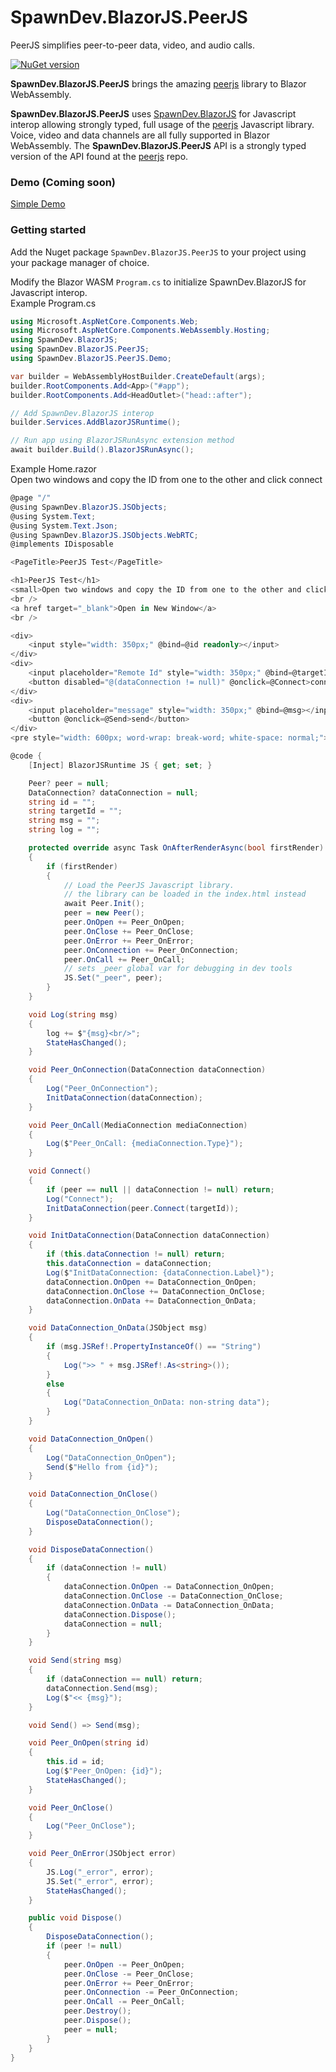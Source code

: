 # SpawnDev.BlazorJS.PeerJS
PeerJS simplifies peer-to-peer data, video, and audio calls.

[![NuGet version](https://badge.fury.io/nu/SpawnDev.BlazorJS.PeerJS.svg?label=SpawnDev.BlazorJS.PeerJS)](https://www.nuget.org/packages/SpawnDev.BlazorJS.PeerJS)

**SpawnDev.BlazorJS.PeerJS** brings the amazing [peerjs](https://github.com/peers/peerjs) library to Blazor WebAssembly.

**SpawnDev.BlazorJS.PeerJS** uses [SpawnDev.BlazorJS](https://github.com/LostBeard/SpawnDev.BlazorJS) for Javascript interop allowing strongly typed, full usage of the [peerjs](https://github.com/peers/peerjs) Javascript library. Voice, video and data channels are all fully supported in Blazor WebAssembly. The **SpawnDev.BlazorJS.PeerJS** API is a strongly typed version of the API found at the [peerjs](https://github.com/peers/peerjs) repo. 

### Demo (Coming soon)
[Simple Demo](https://lostbeard.github.io/SpawnDev.BlazorJS.PeerJS/)

### Getting started

Add the Nuget package `SpawnDev.BlazorJS.PeerJS` to your project using your package manager of choice.

Modify the Blazor WASM `Program.cs` to initialize SpawnDev.BlazorJS for Javascript interop.  
Example Program.cs   
```cs
using Microsoft.AspNetCore.Components.Web;
using Microsoft.AspNetCore.Components.WebAssembly.Hosting;
using SpawnDev.BlazorJS;
using SpawnDev.BlazorJS.PeerJS;
using SpawnDev.BlazorJS.PeerJS.Demo;

var builder = WebAssemblyHostBuilder.CreateDefault(args);
builder.RootComponents.Add<App>("#app");
builder.RootComponents.Add<HeadOutlet>("head::after");

// Add SpawnDev.BlazorJS interop
builder.Services.AddBlazorJSRuntime();

// Run app using BlazorJSRunAsync extension method
await builder.Build().BlazorJSRunAsync();
```

Example Home.razor  
Open two windows and copy the ID from one to the other and click connect  
```cs
@page "/"
@using SpawnDev.BlazorJS.JSObjects;
@using System.Text;
@using System.Text.Json;
@using SpawnDev.BlazorJS.JSObjects.WebRTC;
@implements IDisposable

<PageTitle>PeerJS Test</PageTitle>

<h1>PeerJS Test</h1>
<small>Open two windows and copy the ID from one to the other and click connect</small>
<br />
<a href target="_blank">Open in New Window</a>
<br />

<div>
    <input style="width: 350px;" @bind=@id readonly></input>
</div>
<div>
    <input placeholder="Remote Id" style="width: 350px;" @bind=@targetId></input>
    <button disabled="@(dataConnection != null)" @onclick=@Connect>connect</button>
</div>
<div>
    <input placeholder="message" style="width: 350px;" @bind=@msg></input>
    <button @onclick=@Send>send</button>
</div>
<pre style="width: 600px; word-wrap: break-word; white-space: normal;">@((MarkupString)log)</pre>

@code {
    [Inject] BlazorJSRuntime JS { get; set; }

    Peer? peer = null;
    DataConnection? dataConnection = null;
    string id = "";
    string targetId = "";
    string msg = "";
    string log = "";

    protected override async Task OnAfterRenderAsync(bool firstRender)
    {
        if (firstRender)
        {
            // Load the PeerJS Javascript library.
            // the library can be loaded in the index.html instead
            await Peer.Init();
            peer = new Peer();
            peer.OnOpen += Peer_OnOpen;
            peer.OnClose += Peer_OnClose;
            peer.OnError += Peer_OnError;
            peer.OnConnection += Peer_OnConnection;
            peer.OnCall += Peer_OnCall;
            // sets _peer global var for debugging in dev tools
            JS.Set("_peer", peer);
        }
    }

    void Log(string msg)
    {
        log += $"{msg}<br/>";
        StateHasChanged();
    }

    void Peer_OnConnection(DataConnection dataConnection)
    {
        Log("Peer_OnConnection");
        InitDataConnection(dataConnection);
    }

    void Peer_OnCall(MediaConnection mediaConnection)
    {
        Log($"Peer_OnCall: {mediaConnection.Type}");
    }

    void Connect()
    {
        if (peer == null || dataConnection != null) return;
        Log("Connect");
        InitDataConnection(peer.Connect(targetId));
    }

    void InitDataConnection(DataConnection dataConnection)
    {
        if (this.dataConnection != null) return;
        this.dataConnection = dataConnection;
        Log($"InitDataConnection: {dataConnection.Label}");
        dataConnection.OnOpen += DataConnection_OnOpen;
        dataConnection.OnClose += DataConnection_OnClose;
        dataConnection.OnData += DataConnection_OnData;
    }

    void DataConnection_OnData(JSObject msg)
    {
        if (msg.JSRef!.PropertyInstanceOf() == "String")
        {
            Log(">> " + msg.JSRef!.As<string>());
        }
        else
        {
            Log("DataConnection_OnData: non-string data");
        }
    }

    void DataConnection_OnOpen()
    {
        Log("DataConnection_OnOpen");
        Send($"Hello from {id}");
    }

    void DataConnection_OnClose()
    {
        Log("DataConnection_OnClose");
        DisposeDataConnection();
    }

    void DisposeDataConnection()
    {
        if (dataConnection != null)
        {
            dataConnection.OnOpen -= DataConnection_OnOpen;
            dataConnection.OnClose -= DataConnection_OnClose;
            dataConnection.OnData -= DataConnection_OnData;
            dataConnection.Dispose();
            dataConnection = null;
        }
    }

    void Send(string msg)
    {
        if (dataConnection == null) return;
        dataConnection.Send(msg);
        Log($"<< {msg}");
    }

    void Send() => Send(msg);

    void Peer_OnOpen(string id)
    {
        this.id = id;
        Log($"Peer_OnOpen: {id}");
        StateHasChanged();
    }

    void Peer_OnClose()
    {
        Log("Peer_OnClose");
    }

    void Peer_OnError(JSObject error)
    {
        JS.Log("_error", error);
        JS.Set("_error", error);
        StateHasChanged();
    }

    public void Dispose()
    {
        DisposeDataConnection();
        if (peer != null)
        {
            peer.OnOpen -= Peer_OnOpen;
            peer.OnClose -= Peer_OnClose;
            peer.OnError += Peer_OnError;
            peer.OnConnection -= Peer_OnConnection;
            peer.OnCall -= Peer_OnCall;
            peer.Destroy();
            peer.Dispose();
            peer = null;
        }
    }
}
```